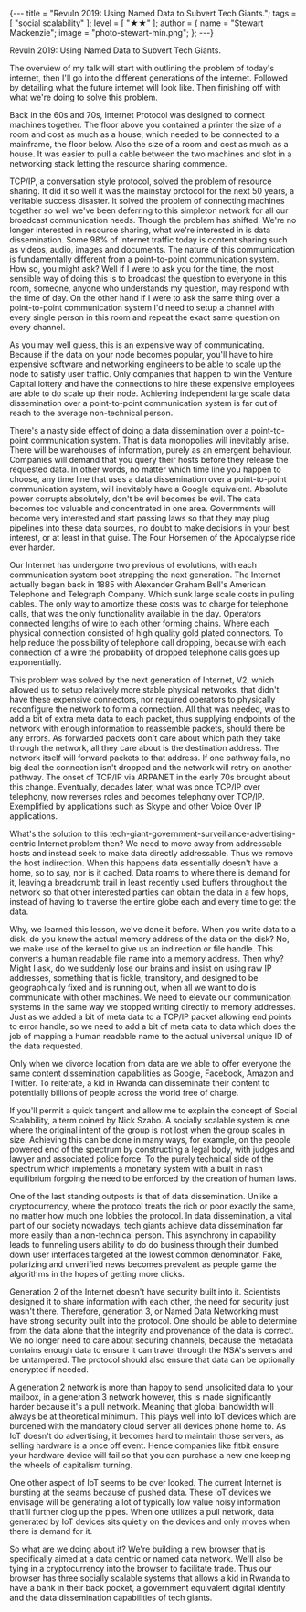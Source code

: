 {---
title = "Revuln 2019: Using Named Data to Subvert Tech Giants.";
tags = [ "social scalability" ];
level = [ "★★" ];
author = { name = "Stewart Mackenzie"; image = "photo-stewart-min.png"; };
---}

Revuln 2019: Using Named Data to Subvert Tech Giants.
>>>

The overview of my talk will start with outlining the problem of today's internet, then I'll go into the different generations of the internet. Followed by detailing what the future internet will look like. Then finishing off with what we're doing to solve this problem.

Back in the 60s and 70s, Internet Protocol was designed to connect machines together. The floor above you contained a printer the size of a room and cost as much as a house, which needed to be connected to a mainframe, the floor below. Also the size of a room and cost as much as a house. It was easier to pull a cable between the two machines and slot in a networking stack letting the resource sharing commence.

TCP/IP, a conversation style protocol, solved the problem of resource sharing. It did it so well it was the mainstay protocol for the next 50 years, a veritable success disaster. It solved the problem of connecting machines together so well we've been deferring to this simpleton network for all our broadcast communication needs. Though the problem has shifted. We're no longer interested in resource sharing, what we're interested in is data dissemination. Some 98% of Internet traffic today is content sharing such as videos, audio, images and documents. The nature of this communication is fundamentally different from a point-to-point communication system. How so, you might ask? Well if I were to ask you for the time, the most sensible way of doing this is to broadcast the question to everyone in this room, someone, anyone who understands my question, may respond with the time of day. On the other hand if I were to ask the same thing over a point-to-point communication system I'd need to setup a channel with every single person in this room and repeat the exact same question on every channel.

As you may well guess, this is an expensive way of communicating. Because if the data on your node becomes popular, you'll have to hire expensive software and networking engineers to be able to scale up the node to satisfy user traffic. Only companies that happen to win the Venture Capital lottery and have the connections to hire these expensive employees are able to do scale up their node. Achieving independent large scale data dissemination over a point-to-point communication system is far out of reach to the average non-technical person.

There's a nasty side effect of doing a data dissemination over a point-to-point communication system. That is data monopolies will inevitably arise. There will be warehouses of information, purely as an emergent behaviour. Companies will demand that you query their hosts before they release the requested data. In other words, no matter which time line you happen to choose, any time line that uses a data dissemination over a point-to-point communication system,  will inevitably have a Google equivalent. Absolute power corrupts absolutely, don't be evil becomes be evil. The data becomes too valuable and concentrated in one area. Governments will become very interested and start passing laws so that they may plug pipelines into these data sources, no doubt to make decisions in your best interest, or at least in that guise. The Four Horsemen of the Apocalypse ride ever harder.

Our Internet has undergone two previous of evolutions, with each communication system boot strapping the next generation. The Internet actually began back in 1885 with Alexander Graham Bell's American Telephone and Telegraph Company. Which sunk large scale costs in pulling cables. The only way to amortize these costs was to charge for telephone calls, that was the only functionality available in the day. Operators connected lengths of wire to each other forming chains. Where each physical connection consisted of high quality gold plated connectors. To help reduce the possibility of telephone call dropping, because with each connection of a wire the probability of dropped telephone calls goes up exponentially.

This problem was solved by the next generation of Internet, V2, which allowed us to setup relatively more stable physical networks, that didn't have these expensive connectors, nor required operators to physically reconfigure the network to form a connection. All that was needed, was to add a bit of extra meta data to each packet, thus supplying endpoints of the network with enough information to reassemble packets, should there be any errors. As forwarded packets don't care about which path they take through the network, all they care about is the destination address. The network itself will forward packets to that address. If one pathway fails, no big deal the connection isn't dropped and the network will retry on another pathway. The onset of TCP/IP via ARPANET in the early 70s brought about this change. Eventually, decades later, what was once TCP/IP over telephony, now reverses roles and becomes telephony over TCP/IP. Exemplified by applications such as Skype and other Voice Over IP applications.

What's the solution to this tech-giant-government-surveillance-advertising-centric Internet problem then? We need to move away from addressable hosts and instead seek to make data directly addressable. Thus we remove the host indirection. When this happens data essentially doesn't have a home, so to say, nor is it cached. Data roams to where there is demand for it, leaving a breadcrumb trail in least recently used buffers throughout the network so that other interested parties can obtain the data in a few hops, instead of having to traverse the entire globe each and every time to get the data.

Why, we learned this lesson, we've done it before. When you write data to a disk, do you know the actual memory address of the data on the disk? No, we make use of the kernel to give us an indirection or file handle. This converts a human readable file name into a memory address. Then why? Might I ask, do we suddenly lose our brains and insist on using raw IP addresses, something that is fickle, transitory, and designed to be geographically fixed and is running out, when all we want to do is communicate with other machines. We need to elevate our communication systems in the same way we stopped writing directly to memory addresses. Just as we added a bit of meta data to a TCP/IP packet allowing end points to error handle, so we need to add a bit of meta data to data which does the job of mapping a human readable name to the actual universal unique ID of the data requested.

Only when we divorce location from data are we able to offer everyone the same content dissemination capabilities as Google, Facebook, Amazon and Twitter. To reiterate, a kid in Rwanda can disseminate their content to potentially billions of people across the world free of charge.

If you'll permit a quick tangent and allow me to explain the concept of Social Scalability, a term coined by Nick Szabo. A socially scalable system is one where the original intent of the group is not lost when the group scales in size. Achieving this can be done in many ways, for example, on the people powered end of the spectrum by constructing a legal body, with judges and lawyer and associated police force. To the purely technical side of the spectrum which implements a monetary system with a built in nash equilibrium forgoing the need to be enforced by the creation of human laws.

One of the last standing outposts is that of data dissemination. Unlike a cryptocurrency, where the protocol treats the rich or poor exactly the same, no matter how much one lobbies the protocol. In data dissemination, a vital part of our society nowadays, tech giants achieve data dissemination far more easily than a non-technical person. This asynchrony in capability leads to funneling users ability to do do business through their dumbed down user interfaces targeted at the lowest common denominator. Fake, polarizing and unverified news becomes prevalent as people game the algorithms in the hopes of getting more clicks.

Generation 2 of the Internet doesn't have security built into it. Scientists designed it to share information with each other, the need for security just wasn't there. Therefore, generation 3, or Named Data Networking must have strong security built into the protocol. One should be able to determine from the data alone that the integrity and provenance of the data is correct. We no longer need to care about securing channels, because the metadata contains enough data to ensure it can travel through the NSA's servers and be untampered. The protocol should also ensure that data can be optionally encrypted if needed.

A generation 2 network is more than happy to send unsolicited data to your mailbox, in a generation 3 network however, this is made significantly harder because it's a pull network. Meaning that global bandwidth will always be at theoretical minimum. This plays well into IoT devices which are burdened with the mandatory cloud server all devices phone home to. As IoT doesn't do advertising, it becomes hard to maintain those servers, as selling hardware is a once off event. Hence companies like fitbit ensure your hardware device will fail so that you can purchase a new one keeping the wheels of capitalism turning.

One other aspect of IoT seems to be over looked. The current Internet is bursting at the seams because of pushed data. These IoT devices we envisage will be generating a lot of typically low value noisy information that'll further clog up the pipes. When one utilizes a pull network, data generated by IoT devices sits quietly on the devices and only moves when there is demand for it.

So what are we doing about it? We're building a new browser that is specifically aimed at a data centric or named data network. We'll also be tying in a cryptocurrency into the browser to facilitate trade. Thus our browser has three socially scalable systems that allows a kid in Rwanda to have a bank in their back pocket, a government equivalent digital identity and the data dissemination capabilities of tech giants.
